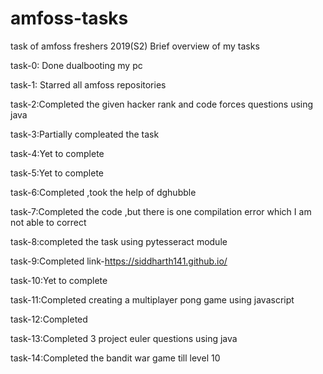 # amfoss-tasks
task of amfoss freshers 2019(S2)
Brief overview of my tasks

task-0: Done dualbooting my pc

task-1: Starred all amfoss repositories

task-2:Completed the given hacker rank and code forces questions using java

task-3:Partially compleated the task

task-4:Yet to complete

task-5:Yet to complete

task-6:Completed ,took the help of dghubble

task-7:Completed the code ,but there is one compilation error which I am not able to correct

task-8:completed the task using pytesseract module

task-9:Completed link-https://siddharth141.github.io/

task-10:Yet to complete

task-11:Completed creating a multiplayer pong game using javascript

task-12:Completed

task-13:Completed 3 project euler questions using java

task-14:Completed the bandit war game till level 10
